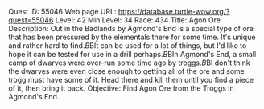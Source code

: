 Quest ID: 55046
Web page URL: https://database.turtle-wow.org/?quest=55046
Level: 42
Min Level: 34
Race: 434
Title: Agon Ore
Description: Out in the Badlands by Agmond's End is a special type of ore that has been pressured by the elementals there for some time. It's unique and rather hard to find.$B$BIt can be used for a lot of things, but I'd like to hope it can be tested for use in a drill perhaps.$B$BIn Agmond's End, a small camp of dwarves were over-run some time ago by troggs.$B$BI don't think the dwarves were even close enough to getting all of the ore and some trogg must have some of it. Head there and kill them until you find a piece of it, then bring it back.
Objective: Find Agon Ore from the Troggs in Agmond's End.

